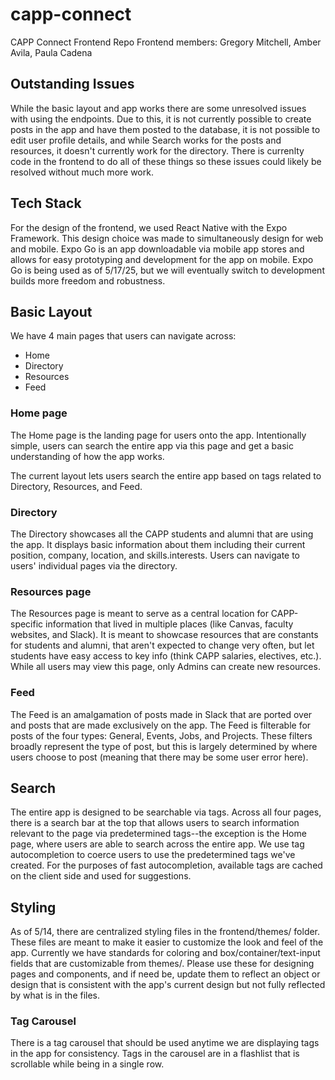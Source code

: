 # capp-connect
CAPP Connect Frontend Repo
Frontend members: Gregory Mitchell, Amber Avila, Paula Cadena

## Outstanding Issues
While the basic layout and app works there are some unresolved issues with using the endpoints. Due to this, it is not currently possible to create posts in the app and have them posted to the database, it is not possible to edit user profile details, and while Search works for the posts and resources, it doesn't currently work for the directory. There is currenlty code in the frontend to do all of these things so these issues could likely be resolved without much more work.

## Tech Stack
For the design of the frontend, we used React Native with the Expo Framework. This design choice was made to simultaneously design for web and mobile. Expo Go is an app downloadable via mobile app stores and allows for easy prototyping and development for the app on mobile. Expo Go is being used as of 5/17/25, but we will eventually switch to development builds more freedom and robustness.

## Basic Layout
We have 4 main pages that users can navigate across:
- Home
- Directory
- Resources
- Feed

### Home page
The Home page is the landing page for users onto the app. Intentionally simple, users can search the entire app via this page and get a basic understanding of how the app works.

The current layout lets users search the entire app based on tags related to Directory, Resources, and Feed.

### Directory
The Directory showcases all the CAPP students and alumni that are using the app. It displays basic information about them including their current position, company, location, and skills.interests. Users can navigate to users' individual pages via the directory.

### Resources page
The Resources page is meant to serve as a central location for CAPP-specific information that lived in multiple places (like Canvas, faculty websites, and Slack). It is meant to showcase resources that are constants for students and alumni, that aren't expected to change very often, but let students have easy access to key info (think CAPP salaries, electives, etc.). While all users may view this page, only Admins can create new resources.

### Feed
The Feed is an amalgamation of posts made in Slack that are ported over and posts that are made exclusively on the app. The Feed is filterable for posts of the four types: General, Events, Jobs, and Projects. These filters broadly represent the type of post, but this is largely determined by where users choose to post (meaning that there may be some user error here).

## Search
The entire app is designed to be searchable via tags. Across all four pages, there is a search bar at the top that allows users to search information relevant to the page via predetermined tags--the exception is the Home page, where users are able to search across the entire app. We use tag autocompletion to coerce users to use the predetermined tags we've created. For the purposes of fast autocompletion, available tags are cached on the client side and used for suggestions.

## Styling
As of 5/14, there are centralized styling files in the frontend/themes/ folder. These files are meant to make it easier to customize the look and feel of the app. Currently we have standards for coloring and box/container/text-input fields that are customizable from themes/. Please use these for designing pages and components, and if need be, update them to reflect an object or design that is consistent with the app's current design but not fully reflected by what is in the files.

### Tag Carousel
There is a tag carousel that should be used anytime we are displaying tags in the app for consistency. Tags in the carousel are in a flashlist that is scrollable while being in a single row.
